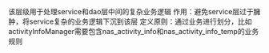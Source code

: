 该层级用于处理service和dao层中间的复杂业务逻辑
作用：避免service层过于臃肿，将service复杂的业务逻辑下沉到该层
定义原则：通过业务进行划分，比如activityInfoManager需要包含nas_activity_info和nas_activity_info_temp的业务规则